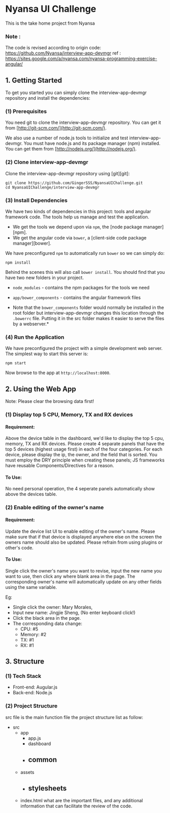 # Nyansa UI Challenge
   This is the take home project from Nyansa

### Note :
   The code is revised according to
      origin code: https://github.com/Nyansa/interview-app-devmgr
      ref : https://sites.google.com/a/nyansa.com/nyansa-programming-exercise-angular/

## 1. Getting Started

   To get you started you can simply clone the interview-app-devmgr repository and install the dependencies:

### (1) Prerequisites

   You need git to clone the interview-app-devmgr repository. You can get it from
[http://git-scm.com/](http://git-scm.com/).

   We also use a number of node.js tools to initialize and test interview-app-devmgr. You must have node.js and
its package manager (npm) installed.  You can get them from [http://nodejs.org/](http://nodejs.org/).

### (2) Clone interview-app-devmgr

   Clone the interview-app-devmgr repository using [git][git]:

```
git clone https://github.com/GingerSSS/NyansaUIChallenge.git
cd NyansaUIChallenge/interview-app-devmgr
```

### (3) Install Dependencies

   We have two kinds of dependencies in this project: tools and angular framework code.  The tools help
us manage and test the application.

* We get the tools we depend upon via `npm`, the [node package manager][npm].
* We get the angular code via `bower`, a [client-side code package manager][bower].

We have preconfigured `npm` to automatically run `bower` so we can simply do:

```
npm install
```

   Behind the scenes this will also call `bower install`.  You should find that you have two new
folders in your project.

* `node_modules` - contains the npm packages for the tools we need
* `app/bower_components` - contains the angular framework files

* Note that the `bower_components` folder would normally be installed in the root folder but
interview-app-devmgr changes this location through the `.bowerrc` file.  Putting it in the src folder makes
it easier to serve the files by a webserver.*

### (4) Run the Application

   We have preconfigured the project with a simple development web server.  The simplest way to start
this server is:

```
npm start
```

Now browse to the app at `http://localhost:8000`.

## 2. Using the Web App
   Note: Please clear the browsing data first!

### (1) Display top 5 CPU, Memory, TX and RX devices

#### Requirement: 
   Above the device table in the dashboard, we'd like to display the top 5 cpu, memory, TX and RX devices. Please create 4 separate panels that have the top 5 devices (highest usage first) in each of the four categories. For each device, please display the ip, the owner, and the field that is sorted. You must employ the DRY principle when creating these panels; JS frameworks have reusable Components/Directives for a reason.

#### To Use:
   No need personal operation, the 4 seperate panels automatically show above the devices table.

### (2) Enable editing of the owner's name

#### Requirement: 
   Update the device list UI to enable editing of the owner's name. Please make sure that if that device is displayed anywhere else on the screen the owners name should also be updated. Please refrain from using plugins or other's code.

#### To Use:
   Single click the owner's name you want to revise, input the new name you want to use, then click any where blank area in the page. 
   The corresponding owner's name will automatically update on any other fields using the same variable.

Eg: 
   * Single click the owner: Mary Morales,
   * Input new name: Jingjie Sheng, (No enter keyboard click!)
   * Click the black area in the page.
   * The corresponding data change: 
        * CPU: #5
        * Memory: #2
        * TX: #1
        * RX: #1

## 3. Structure
### (1) Tech Stack
   * Front-end: Augular.js
   * Back-end: Node.js
### (2) Project Structure
src file is the main function file the project structure list as follow:
   - src
      - app
         - app.js
         - dashboard
         - common
            -
      - assets
         - stylesheets
            - 
      - index.html
 what are the important files, and any additional information that can facilitate the review of the code.
